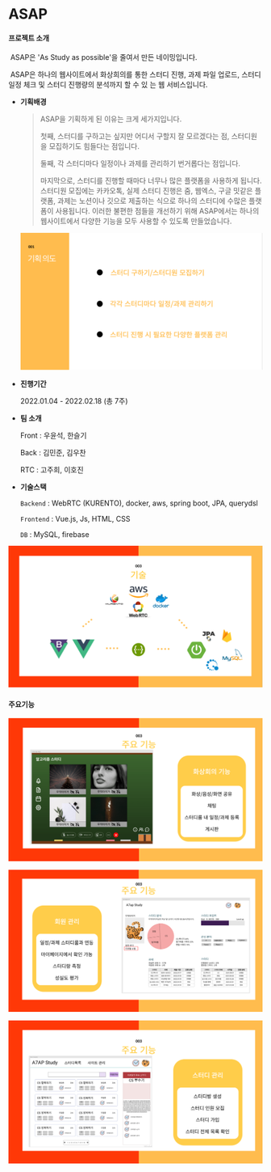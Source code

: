 # ASAP

#### 프로젝트 소개

​	ASAP은 'As Study as possible'을 줄여서 만든 네이밍입니다.

​	ASAP은 하나의 웹사이트에서 화상희의를 통한 스터디 진행, 과제 파일 업로드, 스터디 일정 체크 및 스터디 진행량의 분석까지 할 수 있	는 웹 서비스입니다.

- **기획배경**

  > ASAP을 기획하게 된 이유는 크게 세가지입니다.
  >
  > 첫째, 스터디를 구하고는 싶지만 어디서 구할지 잘 모르겠다는 점, 스터디원을 모집하기도 힘들다는 점입니다. 
  >
  > 둘째, 각 스터디마다 일정이나 과제를 관리하기 번거롭다는 점입니다. 
  >
  > 마지막으로, 스터디를 진행할 때마다 너무나 많은 플랫폼을 사용하게 됩니다. 스터디원 모집에는 카카오톡, 실제 스터디 진행은 줌, 웹엑스, 구글 밋같은 플랫폼, 과제는 노션이나 깃으로 제출하는 식으로 하나의 스터디에 수많은 플랫폼이 사용됩니다. 이러한 불편한 점들을 개선하기 위해 ASAP에서는 하나의 웹사이트에서 다양한 기능을 모두 사용할 수 있도록 만들었습니다.

  ![기획의도](산출물/README.assets/기획의도.PNG)

- **진행기간**

  2022.01.04 - 2022.02.18 (총 7주)

- **팀 소개**

  Front : 우윤석, 한슬기

  Back : 김민준, 김우찬

  RTC : 고주희, 이호진

- **기술스택**

  `Backend` : WebRTC (KURENTO), docker, aws, spring boot, JPA, querydsl

  `Frontend` : Vue.js, Js, HTML, CSS

  `DB` : MySQL, firebase

  

![기술스택](산출물/README.assets/기술스택.PNG)



#### 주요기능

![주요기능1](산출물/README.assets/주요기능1.PNG)

![주요기능2](산출물/README.assets/주요기능2.PNG)

![주요기능3](산출물/README.assets/주요기능3.PNG)



